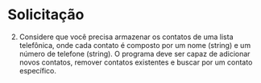 # Solicitação
2. Considere que você precisa armazenar os contatos de uma lista telefônica, onde cada contato é composto por um nome (string) e um número de telefone (string). O programa deve ser capaz de adicionar novos contatos, remover contatos existentes e buscar por um contato específico.